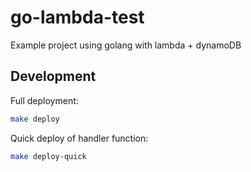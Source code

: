 # go-lambda-test

Example project using golang with lambda + dynamoDB

## Development

Full deployment:

```bash
make deploy
```

Quick deploy of handler function:

```bash
make deploy-quick
```
